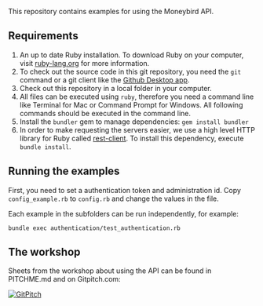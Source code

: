 This repository contains examples for using the Moneybird API.

## Requirements

1. An up to date Ruby installation. To download Ruby on your computer, visit [ruby-lang.org](https://www.ruby-lang.org/en/downloads/) for more information.
2. To check out the source code in this git repository, you need the `git` command or a git client like the [Github Desktop app](https://desktop.github.com/).
3. Check out this repository in a local folder in your computer.
4. All files can be executed using `ruby`, therefore you need a command line like Terminal for Mac or Command Prompt for Windows. All following commands should be executed in the command line.
5. Install the `bundler` gem to manage dependencies: `gem install bundler`
6. In order to make requesting the servers easier, we use a high level HTTP library for Ruby called [rest-client](https://github.com/rest-client/rest-client). To install this dependency, execute `bundle install`.

## Running the examples

First, you need to set a authentication token and administration id. Copy `config_example.rb` to `config.rb` and change the values in the file.

Each example in the subfolders can be run independently, for example:

```
bundle exec authentication/test_authentication.rb
```

## The workshop

Sheets from the workshop about using the API can be found in PITCHME.md and on Gitpitch.com:

[![GitPitch](https://gitpitch.com/assets/badge.svg)](https://gitpitch.com/moneybird/api-examples/master?grs=github&t=white)
